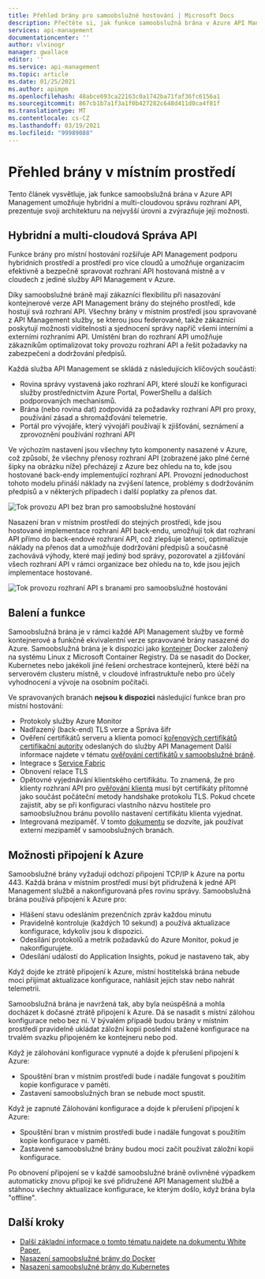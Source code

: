 ```yaml
---
title: Přehled brány pro samoobslužné hostování | Microsoft Docs
description: Přečtěte si, jak funkce samoobslužná brána v Azure API Management pomáhá organizacím spravovat rozhraní API v hybridních i cloudových prostředích.
services: api-management
documentationcenter: ''
author: vlvinogr
manager: gwallace
editor: ''
ms.service: api-management
ms.topic: article
ms.date: 01/25/2021
ms.author: apimpm
ms.openlocfilehash: 48abce693ca22163c0a1742ba71faf36fc6156a1
ms.sourcegitcommit: 867cb1b7a1f3a1f0b427282c648d411d0ca4f81f
ms.translationtype: MT
ms.contentlocale: cs-CZ
ms.lasthandoff: 03/19/2021
ms.locfileid: "99989088"
---
```

# <a name="self-hosted-gateway-overview"></a>Přehled brány v místním prostředí

Tento článek vysvětluje, jak funkce samoobslužná brána v Azure API Management umožňuje hybridní a multi-cloudovou správu rozhraní API, prezentuje svoji architekturu na nejvyšší úrovni a zvýrazňuje její možnosti.

## <a name="hybrid-and-multi-cloud-api-management"></a>Hybridní a multi-cloudová Správa API

Funkce brány pro místní hostování rozšiřuje API Management podporu hybridních prostředí a prostředí pro více cloudů a umožňuje organizacím efektivně a bezpečně spravovat rozhraní API hostovaná místně a v cloudech z jediné služby API Management v Azure.

Díky samoobslužné bráně mají zákazníci flexibilitu při nasazování kontejnerové verze API Management brány do stejného prostředí, kde hostují svá rozhraní API. Všechny brány v místním prostředí jsou spravované z API Management služby, se kterou jsou federované, takže zákazníci poskytují možnosti viditelnosti a sjednocení správy napříč všemi interními a externími rozhraními API. Umístění bran do rozhraní API umožňuje zákazníkům optimalizovat toky provozu rozhraní API a řešit požadavky na zabezpečení a dodržování předpisů.

Každá služba API Management se skládá z následujících klíčových součástí:

-   Rovina správy vystavená jako rozhraní API, které slouží ke konfiguraci služby prostřednictvím Azure Portal, PowerShellu a dalších podporovaných mechanismů.
-   Brána (nebo rovina dat) zodpovídá za požadavky rozhraní API pro proxy, používání zásad a shromažďování telemetrie.
-   Portál pro vývojáře, který vývojáři používají k zjišťování, seznámení a zprovoznění používání rozhraní API

Ve výchozím nastavení jsou všechny tyto komponenty nasazené v Azure, což způsobí, že všechny přenosy rozhraní API (zobrazené jako plné černé šipky na obrázku níže) přecházejí z Azure bez ohledu na to, kde jsou hostované back-endy implementující rozhraní API. Provozní jednoduchost tohoto modelu přináší náklady na zvýšení latence, problémy s dodržováním předpisů a v některých případech i další poplatky za přenos dat.

![Tok provozu API bez bran pro samoobslužné hostování](media/self-hosted-gateway-overview/without-gateways.png)

Nasazení bran v místním prostředí do stejných prostředí, kde jsou hostované implementace rozhraní API back-endu, umožňují tok dat rozhraní API přímo do back-endové rozhraní API, což zlepšuje latenci, optimalizuje náklady na přenos dat a umožňuje dodržování předpisů a současně zachovává výhody, které mají jediný bod správy, pozorovatel a zjišťování všech rozhraní API v rámci organizace bez ohledu na to, kde jsou jejich implementace hostované.

![Tok provozu rozhraní API s branami pro samoobslužné hostování](media/self-hosted-gateway-overview/with-gateways.png)

## <a name="packaging-and-features"></a>Balení a funkce

Samoobslužná brána je v rámci každé API Management služby ve formě kontejnerové a funkčně ekvivalentní verze spravované brány nasazené do Azure. Samoobslužná brána je k dispozici jako [kontejner](https://aka.ms/apim/sputnik/dhub) Docker založený na systému Linux z Microsoft Container Registry. Dá se nasadit do Docker, Kubernetes nebo jakékoli jiné řešení orchestrace kontejnerů, které běží na serverovém clusteru místně, v cloudové infrastruktuře nebo pro účely vyhodnocení a vývoje na osobním počítači.

Ve spravovaných branách **nejsou k dispozici** následující funkce bran pro místní hostování:

- Protokoly služby Azure Monitor
- Nadřazený (back-end) TLS verze a Správa šifr
- Ověření certifikátů serveru a klienta pomocí [kořenových certifikátů certifikační autority](api-management-howto-ca-certificates.md) odeslaných do služby API Management Další informace najdete v tématu [ověřování certifikátů v samoobslužné bráně](api-management-howto-mutual-certificates-for-clients.md#certificate-validation-in-self-hosted-gateway).
- Integrace s [Service Fabric](../service-fabric/service-fabric-api-management-overview.md)
- Obnovení relace TLS
- Opětovné vyjednávání klientského certifikátu. To znamená, že pro klienty rozhraní API pro [ověřování klienta](api-management-howto-mutual-certificates-for-clients.md) musí být certifikáty přítomné jako součást počáteční metody handshake protokolu TLS. Pokud chcete zajistit, aby se při konfiguraci vlastního názvu hostitele pro samoobslužnou bránu povolilo nastavení certifikátu klienta vyjednat.
- Integrovaná mezipaměť. V tomto [dokumentu](api-management-howto-cache-external.md) se dozvíte, jak používat externí mezipaměť v samoobslužných branách.

## <a name="connectivity-to-azure"></a>Možnosti připojení k Azure

Samoobslužné brány vyžadují odchozí připojení TCP/IP k Azure na portu 443. Každá brána v místním prostředí musí být přidružená k jedné API Management službě a nakonfigurovaná přes rovinu správy. Samoobslužná brána používá připojení k Azure pro:

-   Hlášení stavu odesláním prezenčních zpráv každou minutu
-   Pravidelně kontroluje (každých 10 sekund) a používá aktualizace konfigurace, kdykoliv jsou k dispozici.
-   Odesílání protokolů a metrik požadavků do Azure Monitor, pokud je nakonfigurujete.
-   Odesílání událostí do Application Insights, pokud je nastaveno tak, aby

Když dojde ke ztrátě připojení k Azure, místní hostitelská brána nebude moci přijímat aktualizace konfigurace, nahlásit jejich stav nebo nahrát telemetrii.

Samoobslužná brána je navržená tak, aby byla neúspěšná a mohla docházet k dočasné ztrátě připojení k Azure. Dá se nasadit s místní zálohou konfigurace nebo bez ní. V bývalém případě budou brány v místním prostředí pravidelně ukládat záložní kopii poslední stažené konfigurace na trvalém svazku připojeném ke kontejneru nebo pod.

Když je zálohování konfigurace vypnuté a dojde k přerušení připojení k Azure:

-   Spouštění bran v místním prostředí bude i nadále fungovat s použitím kopie konfigurace v paměti.
-   Zastavení samoobslužných bran se nebude moct spustit.

Když je zapnuté Zálohování konfigurace a dojde k přerušení připojení k Azure:

-   Spouštění bran v místním prostředí bude i nadále fungovat s použitím kopie konfigurace v paměti.
-   Zastavené samoobslužné brány budou moci začít používat záložní kopii konfigurace.

Po obnovení připojení se v každé samoobslužné bráně ovlivněné výpadkem automaticky znovu připojí ke své přidružené API Management službě a stáhnou všechny aktualizace konfigurace, ke kterým došlo, když brána byla "offline".

## <a name="next-steps"></a>Další kroky

-   [Další základní informace o tomto tématu najdete na dokumentu White Paper.](https://aka.ms/hybrid-and-multi-cloud-api-management)
-   [Nasazení samoobslužné brány do Docker](how-to-deploy-self-hosted-gateway-docker.md)
-   [Nasazení samoobslužné brány do Kubernetes](how-to-deploy-self-hosted-gateway-kubernetes.md)
